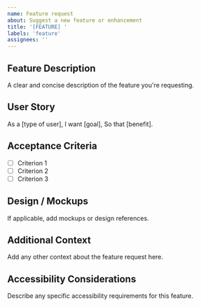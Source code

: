 ```yaml
---
name: Feature request
about: Suggest a new feature or enhancement
title: '[FEATURE] '
labels: 'feature'
assignees: ''
---
```


## Feature Description
A clear and concise description of the feature you're requesting.

## User Story
As a [type of user],
I want [goal],
So that [benefit].

## Acceptance Criteria
- [ ] Criterion 1
- [ ] Criterion 2
- [ ] Criterion 3

## Design / Mockups
If applicable, add mockups or design references.

## Additional Context
Add any other context about the feature request here.

## Accessibility Considerations
Describe any specific accessibility requirements for this feature.
